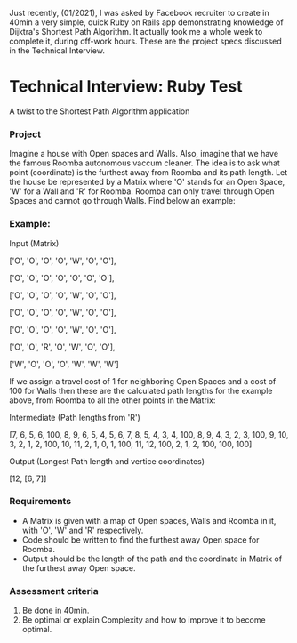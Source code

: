 Just recently, (01/2021), I was asked by Facebook recruiter to create in 40min a very simple, quick Ruby on Rails app demonstrating knowledge of Dijktra's Shortest Path Algorithm. It actually took me a whole week to complete it, during off-work hours. These are the project specs discussed in the Technical Interview.

# Technical Interview: Ruby Test #
A twist to the Shortest Path Algorithm application

### Project ###

Imagine a house with Open spaces and Walls. Also, imagine that we have the famous Roomba autonomous vaccum cleaner. The idea is to ask what point (coordinate) is the furthest away from Roomba and its path length. Let the house be represented by a Matrix where 'O' stands for an Open Space, 'W' for a Wall and 'R' for Roomba. Roomba can only travel through Open Spaces and cannot go through Walls. Find below an example:

### Example:
Input (Matrix)

  ['O', 'O', 'O', 'O', 'W', 'O', 'O'],

  ['O', 'O', 'O', 'O', 'O', 'O', 'O'],

  ['O', 'O', 'O', 'O', 'W', 'O', 'O'],

  ['O', 'O', 'O', 'O', 'W', 'O', 'O'],

  ['O', 'O', 'O', 'O', 'W', 'O', 'O'],

  ['O', 'O', 'R', 'O', 'W', 'O', 'O'],

  ['W', 'O', 'O', 'O', 'W', 'W', 'W']

If we assign a travel cost of 1 for neighboring Open Spaces and a cost of 100 for Walls then these are the calculated path lengths for the example above, from Roomba to all the other points in the Matrix:

Intermediate (Path lengths from 'R')

  [7, 6, 5, 6, 100, 8, 9, 6, 5, 4, 5, 6, 7, 8, 5, 4, 3, 4, 100, 8, 9, 4, 3, 2, 3, 100, 9, 10, 3, 2, 1, 2, 100, 10, 11, 2, 1, 0, 1, 100, 11, 12, 100, 2, 1, 2, 100, 100, 100]

Output (Longest Path length and vertice coordinates)

[12, [6, 7]]

### Requirements ###

- A Matrix is given with a map of Open spaces, Walls and Roomba in it, with 'O', 'W' and 'R' respectively.
- Code should be written to find the furthest away Open space for Roomba.
- Output should be the length of the path and the coordinate in Matrix of the furthest away Open space.

### Assessment criteria ###

1. Be done in 40min.
2. Be optimal or explain Complexity and how to improve it to become optimal.
```
